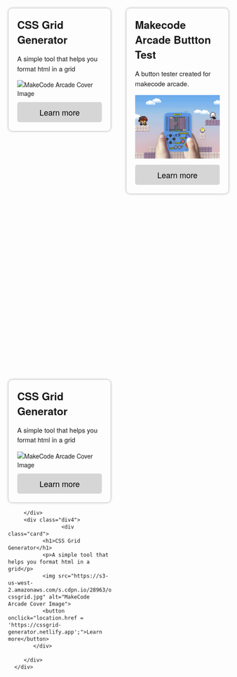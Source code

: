 <!DOCTYPE html>
<html>
   <head>
      <style>
         .card {
         border: 1px solid #ccc;
         border-radius: 10px;
         box-shadow: 0px 0px 5px #ccc;
         max-width: 200px;
         margin: auto;
         padding: 20px;
         font-family: Helvetica Neue,Arial,Helvetica,sans-serif !important;
         }
         .card h1 {
         font-size: 24px;
         font-weight: bold;
         margin-top: 0px;
         font-family: Helvetica Neue,Arial,Helvetica,sans-serif !important;
         }
         .card p {
         font-size: 15px;
         line-height: 1.5;
         margin-top: 10px;
         font-family: Helvetica Neue,Arial,Helvetica,sans-serif !important;
         }
         .card img {
         max-width: 100%;
         height: inherit; /* inherit the height from the first image */
         object-fit: cover; /* crop the image to fill the container */
         object-position: center; /* center the image within the container */
         }
         .card button {
         background-color: #d6d6d6;
         border: none;
         border-radius: 5px;
         color: black;
         cursor: pointer;
         font-size: 18px;
         margin-top: 10px;
         padding: 10px;
         width: 100%;
         font-family: Helvetica Neue,Arial,Helvetica,sans-serif !important;
         }
         .card button:hover {
         background-color: #a3a3a3;
         }
         .parent {
         display: grid;
         grid-template-columns: repeat(15, 1fr);
         grid-template-rows: repeat(10, 1fr);
         grid-column-gap: 0px;
         grid-row-gap: 0px;
         }
         .div1 { grid-area: 1 / 1 / 5 / 8; }
         .div2 { grid-area: 1 / 9 / 5 / 16; }
         .div3 { grid-area: 6 / 1 / 10 / 8; }
         .div4 { grid-area: 6 / 9 / 10 / 16; }
      </style>
   </head>
   <body>
      <div class="parent">
         <div class="div1">
            <div class="card">
               <h1>CSS Grid Generator</h1>
               <p>A simple tool that helps you format html in a grid</p>
               <img src="https://s3-us-west-2.amazonaws.com/s.cdpn.io/28963/og-cssgrid.jpg" alt="MakeCode Arcade Cover Image">
               <button onclick="location.href = 'https://cssgrid-generator.netlify.app';">Learn more</button>
            </div>
         </div>
         <div class="div2">
            <div class="card">
               <h1>Makecode Arcade Buttton Test</h1>
               <p>A button tester created for makecode arcade.</p>
               <img src="https://raw.githubusercontent.com/meeeeeeeep1/Makecode-Reference/main/images/Untitled(5).jpg" alt="MakeCode Arcade Cover Image">
               <button onclick="location.href = 'https://arcade.makecode.com/developer/button-tester';">Learn more</button>
            </div>
         </div>
         <div class="div3">
                     <div class="card">
               <h1>CSS Grid Generator</h1>
               <p>A simple tool that helps you format html in a grid</p>
               <img src="https://s3-us-west-2.amazonaws.com/s.cdpn.io/28963/og-cssgrid.jpg" alt="MakeCode Arcade Cover Image">
               <button onclick="location.href = 'https://cssgrid-generator.netlify.app';">Learn more</button>
            </div>

         </div>
         <div class="div4">
                     <div class="card">
               <h1>CSS Grid Generator</h1>
               <p>A simple tool that helps you format html in a grid</p>
               <img src="https://s3-us-west-2.amazonaws.com/s.cdpn.io/28963/og-cssgrid.jpg" alt="MakeCode Arcade Cover Image">
               <button onclick="location.href = 'https://cssgrid-generator.netlify.app';">Learn more</button>
            </div>

         </div>
      </div>
   </body>
</html>
